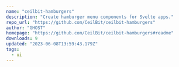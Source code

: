 ```yaml
---
name: "ceilbit-hamburgers"
description: "Create hamburger menu components for Svelte apps."
repo_url: "https://github.com/CeilBit/ceilbit-hamburgers"
author: "GHOST"
homepage: "https://github.com/CeilBit/ceilbit-hamburgers#readme"
downloads: 9
updated: "2023-06-08T13:59:43.179Z"
tags: 
  - ui
---
```

